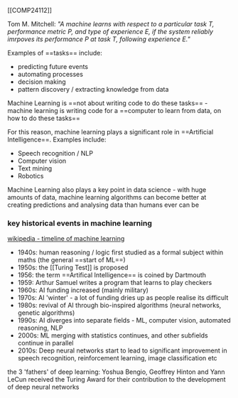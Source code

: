 [[COMP24112]]

Tom M. Mitchell:
*"A machine learns with respect to a particular task T, performance metric P, and type of experience E, if the system reliably imrpoves its performance P at task T, following experience E."*

Examples of ==tasks== include:
- predicting future events
- automating processes
- decision making
- pattern discovery / extracting knowledge from data

Machine Learning is ==not about writing code to do these tasks== - machine learning is writing code for a ==computer to learn from data, on how to do these tasks==

For this reason, machine learning plays a significant role in ==Artificial Intelligence==. Examples include:
- Speech recognition / NLP
- Computer vision
- Text mining
- Robotics

Machine Learning also plays a key point in data science - with huge amounts of data, machine learning algorithms can become better at creating predictions and analysing data than humans ever can be

### key historical events in machine learning
[wikipedia - timeline of machine learning](https://en.wikipedia.org/wiki/Timeline_of_machine_learning)

- 1940s: human reasoning / logic first studied as a formal subject within maths (the general ==start of ML==)
- 1950s: the [[Turing Test]] is proposed
- 1956: the term ==Artifical Intelligence== is coined by Dartmouth
- 1959: Arthur Samuel writes a program that learns to play checkers
- 1960s: AI funding increased (mainly military)
- 1970s: AI 'winter' - a lot of funding dries up as people realise its difficult
- 1980s: revival of AI through bio-inspired algorithms (neural networks, genetic algorithms)
- 1990s: AI diverges into separate fields - ML, computer vision, automated reasoning, NLP
- 2000s: ML merging with statistics continues, and other subfields continue in parallel
- 2010s: Deep neural networks start to lead to significant improvement in speech recognition, reinforcement learning, image classification etc

the 3 'fathers' of deep learning: Yoshua Bengio, Geoffrey Hinton and Yann LeCun received the Turing Award for their contribution to the development of deep neural networks